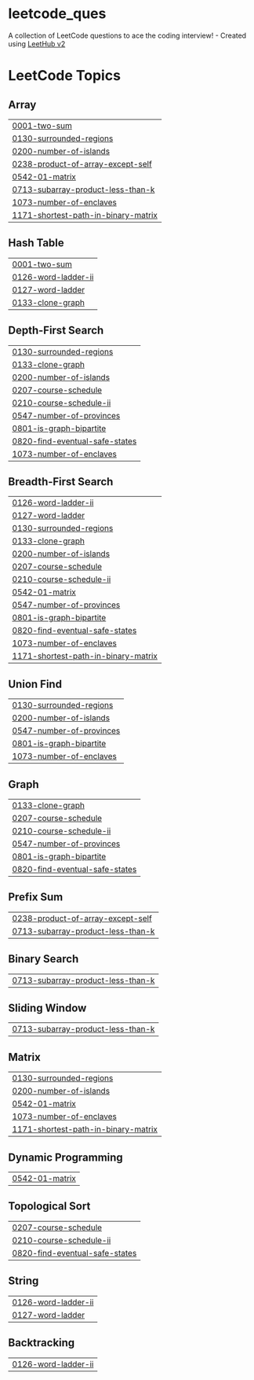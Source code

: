 # leetcode_ques
A collection of LeetCode questions to ace the coding interview! - Created using [LeetHub v2](https://github.com/arunbhardwaj/LeetHub-2.0)

<!---LeetCode Topics Start-->
# LeetCode Topics
## Array
|  |
| ------- |
| [0001-two-sum](https://github.com/shikharcookies/leetcode_ques/tree/master/0001-two-sum) |
| [0130-surrounded-regions](https://github.com/shikharcookies/leetcode_ques/tree/master/0130-surrounded-regions) |
| [0200-number-of-islands](https://github.com/shikharcookies/leetcode_ques/tree/master/0200-number-of-islands) |
| [0238-product-of-array-except-self](https://github.com/shikharcookies/leetcode_ques/tree/master/0238-product-of-array-except-self) |
| [0542-01-matrix](https://github.com/shikharcookies/leetcode_ques/tree/master/0542-01-matrix) |
| [0713-subarray-product-less-than-k](https://github.com/shikharcookies/leetcode_ques/tree/master/0713-subarray-product-less-than-k) |
| [1073-number-of-enclaves](https://github.com/shikharcookies/leetcode_ques/tree/master/1073-number-of-enclaves) |
| [1171-shortest-path-in-binary-matrix](https://github.com/shikharcookies/leetcode_ques/tree/master/1171-shortest-path-in-binary-matrix) |
## Hash Table
|  |
| ------- |
| [0001-two-sum](https://github.com/shikharcookies/leetcode_ques/tree/master/0001-two-sum) |
| [0126-word-ladder-ii](https://github.com/shikharcookies/leetcode_ques/tree/master/0126-word-ladder-ii) |
| [0127-word-ladder](https://github.com/shikharcookies/leetcode_ques/tree/master/0127-word-ladder) |
| [0133-clone-graph](https://github.com/shikharcookies/leetcode_ques/tree/master/0133-clone-graph) |
## Depth-First Search
|  |
| ------- |
| [0130-surrounded-regions](https://github.com/shikharcookies/leetcode_ques/tree/master/0130-surrounded-regions) |
| [0133-clone-graph](https://github.com/shikharcookies/leetcode_ques/tree/master/0133-clone-graph) |
| [0200-number-of-islands](https://github.com/shikharcookies/leetcode_ques/tree/master/0200-number-of-islands) |
| [0207-course-schedule](https://github.com/shikharcookies/leetcode_ques/tree/master/0207-course-schedule) |
| [0210-course-schedule-ii](https://github.com/shikharcookies/leetcode_ques/tree/master/0210-course-schedule-ii) |
| [0547-number-of-provinces](https://github.com/shikharcookies/leetcode_ques/tree/master/0547-number-of-provinces) |
| [0801-is-graph-bipartite](https://github.com/shikharcookies/leetcode_ques/tree/master/0801-is-graph-bipartite) |
| [0820-find-eventual-safe-states](https://github.com/shikharcookies/leetcode_ques/tree/master/0820-find-eventual-safe-states) |
| [1073-number-of-enclaves](https://github.com/shikharcookies/leetcode_ques/tree/master/1073-number-of-enclaves) |
## Breadth-First Search
|  |
| ------- |
| [0126-word-ladder-ii](https://github.com/shikharcookies/leetcode_ques/tree/master/0126-word-ladder-ii) |
| [0127-word-ladder](https://github.com/shikharcookies/leetcode_ques/tree/master/0127-word-ladder) |
| [0130-surrounded-regions](https://github.com/shikharcookies/leetcode_ques/tree/master/0130-surrounded-regions) |
| [0133-clone-graph](https://github.com/shikharcookies/leetcode_ques/tree/master/0133-clone-graph) |
| [0200-number-of-islands](https://github.com/shikharcookies/leetcode_ques/tree/master/0200-number-of-islands) |
| [0207-course-schedule](https://github.com/shikharcookies/leetcode_ques/tree/master/0207-course-schedule) |
| [0210-course-schedule-ii](https://github.com/shikharcookies/leetcode_ques/tree/master/0210-course-schedule-ii) |
| [0542-01-matrix](https://github.com/shikharcookies/leetcode_ques/tree/master/0542-01-matrix) |
| [0547-number-of-provinces](https://github.com/shikharcookies/leetcode_ques/tree/master/0547-number-of-provinces) |
| [0801-is-graph-bipartite](https://github.com/shikharcookies/leetcode_ques/tree/master/0801-is-graph-bipartite) |
| [0820-find-eventual-safe-states](https://github.com/shikharcookies/leetcode_ques/tree/master/0820-find-eventual-safe-states) |
| [1073-number-of-enclaves](https://github.com/shikharcookies/leetcode_ques/tree/master/1073-number-of-enclaves) |
| [1171-shortest-path-in-binary-matrix](https://github.com/shikharcookies/leetcode_ques/tree/master/1171-shortest-path-in-binary-matrix) |
## Union Find
|  |
| ------- |
| [0130-surrounded-regions](https://github.com/shikharcookies/leetcode_ques/tree/master/0130-surrounded-regions) |
| [0200-number-of-islands](https://github.com/shikharcookies/leetcode_ques/tree/master/0200-number-of-islands) |
| [0547-number-of-provinces](https://github.com/shikharcookies/leetcode_ques/tree/master/0547-number-of-provinces) |
| [0801-is-graph-bipartite](https://github.com/shikharcookies/leetcode_ques/tree/master/0801-is-graph-bipartite) |
| [1073-number-of-enclaves](https://github.com/shikharcookies/leetcode_ques/tree/master/1073-number-of-enclaves) |
## Graph
|  |
| ------- |
| [0133-clone-graph](https://github.com/shikharcookies/leetcode_ques/tree/master/0133-clone-graph) |
| [0207-course-schedule](https://github.com/shikharcookies/leetcode_ques/tree/master/0207-course-schedule) |
| [0210-course-schedule-ii](https://github.com/shikharcookies/leetcode_ques/tree/master/0210-course-schedule-ii) |
| [0547-number-of-provinces](https://github.com/shikharcookies/leetcode_ques/tree/master/0547-number-of-provinces) |
| [0801-is-graph-bipartite](https://github.com/shikharcookies/leetcode_ques/tree/master/0801-is-graph-bipartite) |
| [0820-find-eventual-safe-states](https://github.com/shikharcookies/leetcode_ques/tree/master/0820-find-eventual-safe-states) |
## Prefix Sum
|  |
| ------- |
| [0238-product-of-array-except-self](https://github.com/shikharcookies/leetcode_ques/tree/master/0238-product-of-array-except-self) |
| [0713-subarray-product-less-than-k](https://github.com/shikharcookies/leetcode_ques/tree/master/0713-subarray-product-less-than-k) |
## Binary Search
|  |
| ------- |
| [0713-subarray-product-less-than-k](https://github.com/shikharcookies/leetcode_ques/tree/master/0713-subarray-product-less-than-k) |
## Sliding Window
|  |
| ------- |
| [0713-subarray-product-less-than-k](https://github.com/shikharcookies/leetcode_ques/tree/master/0713-subarray-product-less-than-k) |
## Matrix
|  |
| ------- |
| [0130-surrounded-regions](https://github.com/shikharcookies/leetcode_ques/tree/master/0130-surrounded-regions) |
| [0200-number-of-islands](https://github.com/shikharcookies/leetcode_ques/tree/master/0200-number-of-islands) |
| [0542-01-matrix](https://github.com/shikharcookies/leetcode_ques/tree/master/0542-01-matrix) |
| [1073-number-of-enclaves](https://github.com/shikharcookies/leetcode_ques/tree/master/1073-number-of-enclaves) |
| [1171-shortest-path-in-binary-matrix](https://github.com/shikharcookies/leetcode_ques/tree/master/1171-shortest-path-in-binary-matrix) |
## Dynamic Programming
|  |
| ------- |
| [0542-01-matrix](https://github.com/shikharcookies/leetcode_ques/tree/master/0542-01-matrix) |
## Topological Sort
|  |
| ------- |
| [0207-course-schedule](https://github.com/shikharcookies/leetcode_ques/tree/master/0207-course-schedule) |
| [0210-course-schedule-ii](https://github.com/shikharcookies/leetcode_ques/tree/master/0210-course-schedule-ii) |
| [0820-find-eventual-safe-states](https://github.com/shikharcookies/leetcode_ques/tree/master/0820-find-eventual-safe-states) |
## String
|  |
| ------- |
| [0126-word-ladder-ii](https://github.com/shikharcookies/leetcode_ques/tree/master/0126-word-ladder-ii) |
| [0127-word-ladder](https://github.com/shikharcookies/leetcode_ques/tree/master/0127-word-ladder) |
## Backtracking
|  |
| ------- |
| [0126-word-ladder-ii](https://github.com/shikharcookies/leetcode_ques/tree/master/0126-word-ladder-ii) |
<!---LeetCode Topics End-->